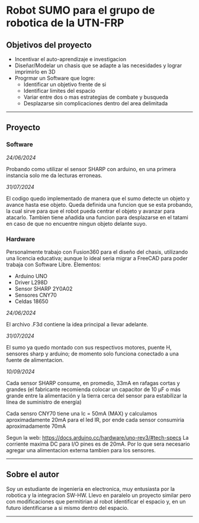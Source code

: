#  Robot SUMO para el grupo de robotica de la UTN-FRP
##  Objetivos del proyecto
+ Incentivar el auto-aprendizaje e investigacion
+ Diseñar/Modelar un chasis que se adapte a las necesidades y lograr imprimirlo en 3D
+ Progrmar un Software que logre:
    + Identificar un objetivo frente de si
    + Identificar limites del espacio
    + Variar entre dos o mas estrategias de combate y busqueda
    + Desplazarse sin complicaciones dentro del area delimitada

---

##    Proyecto
###    Software

_24/06/2024_

Probando como utilizar el sensor SHARP con arduino, en una primera instancia solo me da lecturas erroneas.

_31/07/2024_

El codigo quedo implementado de manera que el sumo detecte un objeto y avance hasta ese objeto.
Queda definida una funcion que se esta probando, la cual sirve para que el robot pueda centrar el objeto y avanzar para atacarlo.
Tambien tiene añadida una funcion para desplazarse en el tatami en caso de que no encuentre ningun objeto delante suyo.

###    Hardware

Personalmente trabajo con Fusion360 para el diseño del chasis, utilizando una licencia educativa; aunque lo ideal seria migrar a FreeCAD para poder trabaja con Software Libre.
Elementos:
+ Arduino UNO
+ Driver L298D
+ Sensor SHARP 2Y0A02
+ Sensores CNY70
+ Celdas 18650

_24/06/2024_

El archivo .F3d contiene la idea principal a llevar adelante.

_31/07/2024_

El sumo ya quedo montado con sus respectivos motores, puente H, sensores sharp y arduino; de momento solo funciona conectado a una fuente de alimentacion.

_10/09/2024_

Cada sensor SHARP consume, en promedio, 33mA en rafagas cortas y grandes (el fabricante recomienda colocar un capacitor de
10 µF o más grande entre la alimentación y la tierra cerca del sensor para
estabilizar la línea de suministro de energía)

Cada sensro CNY70 tiene una Ic = 50mA (MAX) y calculamos aproximadamente 20mA para el led IR, por ende cada sensor consumiria aproximadamente 70mA

Segun la web: https://docs.arduino.cc/hardware/uno-rev3/#tech-specs
La corriente maxima DC para I/O pines es de 20mA. Por lo que sera necesario agregar una alimentacion externa tambien para los sensores.

---

## Sobre el autor
  Soy un estudiante de ingenieria en electronica, muy entusiasta por la robotica y la integracion SW-HW.
  Llevo en paralelo un proyecto similar pero con modificaciones que permitirian al robot identificar el espacio y, en un futuro identificarse a si mismo dentro del espacio.

---


